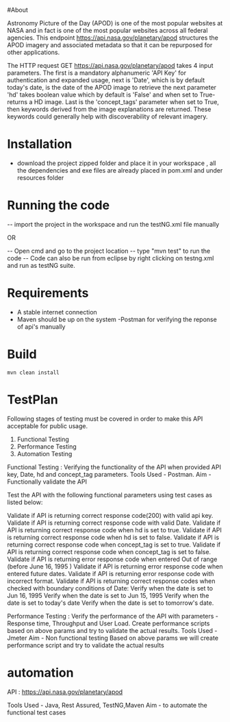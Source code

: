 #About 

Astronomy Picture of the Day (APOD) is one of the most popular websites at NASA and in fact  is one of the most popular websites across all federal 
agencies. This endpoint https://api.nasa.gov/planetary/apod structures the APOD imagery and associated metadata so that it can be repurposed for other
applications.

The HTTP request GET https://api.nasa.gov/planetary/apod takes 4 input parameters. The first is a mandatory alphanumeric 'API Key' for authentication
and expanded usage, next is 'Date', which is by default today's date, is the date of the APOD image to retrieve the next parameter 'hd' takes boolean value
which by default is 'False' and when set to True- returns a HD image. Last is the 'concept_tags' parameter when set to True, then keywords derived from the image
explanations are returned. These keywords could generally help with discoverability of relevant imagery.



# Installation

- download the project zipped folder and place it in your workspace , all the dependencies and exe files are already placed in pom.xml and under resources folder

# Running the code

-- import the project in the workspace and run the testNG.xml file manually 

OR

-- Open cmd and go to the project location
-- type "mvn test" to run the code
--  Code can also be run from eclipse by right clicking on testng.xml and run as testNG suite.


# Requirements


- A stable internet connection
- Maven should be up on the system
-Postman for verifying the reponse of api's manually


# Build

    mvn clean install
    
# TestPlan 

Following  stages of testing must be covered in order to make this API acceptable for public usage.

1. Functional Testing
2. Performance Testing
3. Automation Testing

Functional Testing  : Verifying the functionality of the API when provided API key, Date, hd and concept_tag  parameters.
Tools Used - Postman.
Aim - Functionally validate the API

Test the API with the following functional parameters using test cases as listed below: 

Validate if API is returning correct response code(200) with valid api key.<br>
Validate if API is returning correct response code with valid Date.
Validate if API is returning correct response code when hd is set to true.
Validate if API is returning correct response code when hd is set to false.
Validate if API is returning correct response code when concept_tag is set to true.
Validate if API is returning correct response code when concept_tag is set to false.
Validate  if API is returning error response code when entered  Out of range (before June 16, 1995 )
Validate  if API is returning error response code when entered   future dates.
Validate  if API is returning error response code with incorrect format.
Validate if API is returning correct response codes when checked with boundary conditions  of  Date:
Verify when the date is set to   Jun 16, 1995
 Verify when the date is set to Jun 15, 1995
Verify when the date is set to today's date 
Verify when the date is set to tomorrow's date.


Performance Testing : Verify the performance of the API with parameters - Response time, Throughput and User Load. Create performance scripts based on above params and try to validate the actual results.
Tools Used - Jmeter
Aim - Non functional testing 
Based on above params we will create performance script and try to validate the actual results


# automation

API : https://api.nasa.gov/planetary/apod   

Tools Used - Java, Rest Assured, TestNG,Maven
Aim - to automate the functional test cases 

